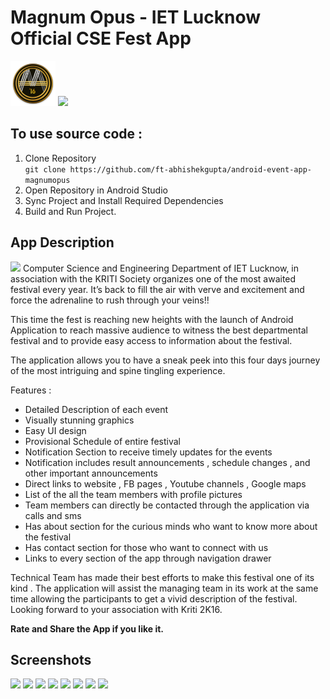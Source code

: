 # Magnum Opus - IET Lucknow Official CSE Fest App
![](./logo.png) 
<a href="https://play.google.com/store/apps/details?id=com.ietkriti.abhishek.magnumopus&hl=en"><img src="https://play.google.com/intl/en_us/badges/images/generic/en_badge_web_generic.png" height="75"></a>

## To use source code : 
1. Clone Repository <br>
```git clone https://github.com/ft-abhishekgupta/android-event-app-magnumopus```
1. Open Repository in Android Studio
1. Sync Project and Install Required Dependencies
1. Build and Run Project.

## App Description
![](./promo.jpg) 
Computer Science and Engineering Department of IET Lucknow, in association with the KRITI Society organizes one of the most awaited festival every year. It’s back to fill the air with verve and excitement and force the adrenaline to rush through your veins!!

This time the fest is reaching new heights with the launch of Android Application to reach massive audience to witness the best departmental festival and to provide easy access to information about the festival.

The application allows you to have a sneak peek into this four days journey of the most intriguing and spine tingling experience.

Features :
* Detailed Description of each event
* Visually stunning graphics
* Easy UI design
* Provisional Schedule of entire festival
* Notification Section to receive timely updates for the events
* Notification includes result announcements , schedule changes , and other important announcements
* Direct links to website , FB pages , Youtube channels , Google maps
* List of the all the team members with profile pictures
* Team members can directly be contacted through the application via calls and sms
* Has about section for the curious minds who want to know more about the festival
* Has contact section for those who want to connect with us
* Links to every section of the app through navigation drawer

Technical Team has made their best efforts to make this festival one of its kind . The application will assist the managing team in its work at the same time allowing the participants to get a vivid description of the festival.
Looking forward to your association with Kriti 2K16.

**Rate and Share the App if you like it.**
## Screenshots
![](./Screenshot1.jpg)
![](./Screenshot2.jpg)
![](./Screenshot3.jpg)
![](./Screenshot4.jpg)
![](./Screenshot5.jpg)
![](./Screenshot6.jpg)
![](./Screenshot7.jpg)
![](./Screenshot8.jpg)